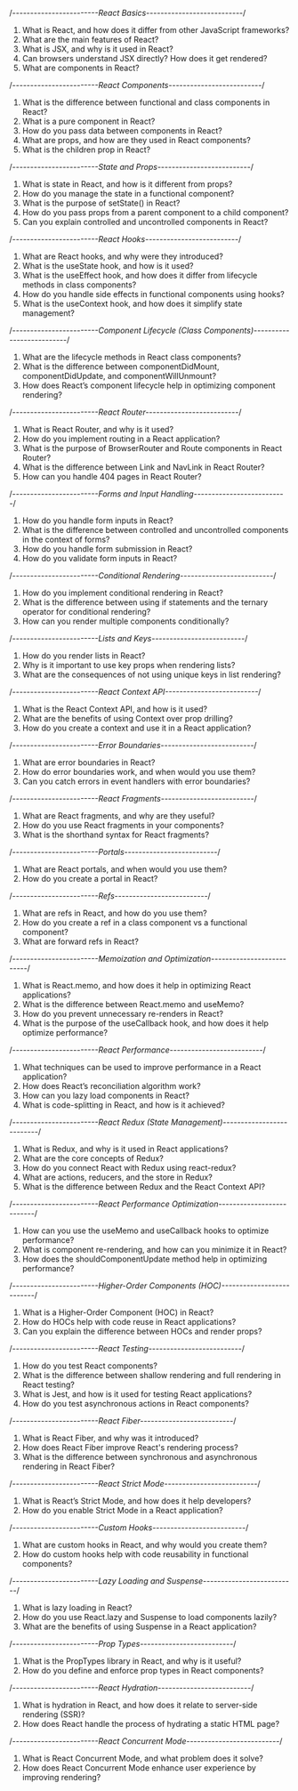 /*------------------------React Basics---------------------------*/
1. What is React, and how does it differ from other JavaScript frameworks?
2. What are the main features of React?
3. What is JSX, and why is it used in React?
4. Can browsers understand JSX directly? How does it get rendered?
5. What are components in React?

/*------------------------React Components--------------------------*/
1. What is the difference between functional and class components in React?
2. What is a pure component in React?
3. How do you pass data between components in React?
4. What are props, and how are they used in React components?
5. What is the children prop in React?

/*------------------------State and Props--------------------------*/
1. What is state in React, and how is it different from props?
2. How do you manage the state in a functional component?
3. What is the purpose of setState() in React?
4. How do you pass props from a parent component to a child component?
5. Can you explain controlled and uncontrolled components in React?

/*------------------------React Hooks--------------------------*/
1. What are React hooks, and why were they introduced?
2. What is the useState hook, and how is it used?
3. What is the useEffect hook, and how does it differ from lifecycle methods in class components?
4. How do you handle side effects in functional components using hooks?
5. What is the useContext hook, and how does it simplify state management?

/*------------------------Component Lifecycle (Class Components)--------------------------*/
1. What are the lifecycle methods in React class components?
2. What is the difference between componentDidMount, componentDidUpdate, and componentWillUnmount?
3. How does React’s component lifecycle help in optimizing component rendering?

/*------------------------React Router--------------------------*/
1. What is React Router, and why is it used?
2. How do you implement routing in a React application?
3. What is the purpose of BrowserRouter and Route components in React Router?
4. What is the difference between Link and NavLink in React Router?
5. How can you handle 404 pages in React Router?

/*------------------------Forms and Input Handling--------------------------*/
1. How do you handle form inputs in React?
2. What is the difference between controlled and uncontrolled components in the context of forms?
3. How do you handle form submission in React?
4. How do you validate form inputs in React?

/*------------------------Conditional Rendering--------------------------*/
1. How do you implement conditional rendering in React?
2. What is the difference between using if statements and the ternary operator for conditional rendering?
3. How can you render multiple components conditionally?

/*------------------------Lists and Keys--------------------------*/
1. How do you render lists in React?
2. Why is it important to use key props when rendering lists?
3. What are the consequences of not using unique keys in list rendering?

/*------------------------React Context API--------------------------*/
1. What is the React Context API, and how is it used?
2. What are the benefits of using Context over prop drilling?
3. How do you create a context and use it in a React application?

/*------------------------Error Boundaries--------------------------*/
1. What are error boundaries in React?
2. How do error boundaries work, and when would you use them?
3. Can you catch errors in event handlers with error boundaries?

/*------------------------React Fragments--------------------------*/
1. What are React fragments, and why are they useful?
2. How do you use React fragments in your components?
3. What is the shorthand syntax for React fragments?

/*------------------------Portals--------------------------*/
1. What are React portals, and when would you use them?
2. How do you create a portal in React?

/*------------------------Refs--------------------------*/
1. What are refs in React, and how do you use them?
2. How do you create a ref in a class component vs a functional component?
3. What are forward refs in React?

/*------------------------Memoization and Optimization--------------------------*/
1. What is React.memo, and how does it help in optimizing React applications?
2. What is the difference between React.memo and useMemo?
3. How do you prevent unnecessary re-renders in React?
4. What is the purpose of the useCallback hook, and how does it help optimize performance?

/*------------------------React Performance--------------------------*/
1. What techniques can be used to improve performance in a React application?
2. How does React’s reconciliation algorithm work?
3. How can you lazy load components in React?
4. What is code-splitting in React, and how is it achieved?

/*------------------------React Redux (State Management)--------------------------*/
1. What is Redux, and why is it used in React applications?
2. What are the core concepts of Redux?
3. How do you connect React with Redux using react-redux?
4. What are actions, reducers, and the store in Redux?
5. What is the difference between Redux and the React Context API?

/*------------------------React Performance Optimization--------------------------*/
1. How can you use the useMemo and useCallback hooks to optimize performance?
2. What is component re-rendering, and how can you minimize it in React?
3. How does the shouldComponentUpdate method help in optimizing performance?

/*------------------------Higher-Order Components (HOC)--------------------------*/
1. What is a Higher-Order Component (HOC) in React?
2. How do HOCs help with code reuse in React applications?
3. Can you explain the difference between HOCs and render props?

/*------------------------React Testing--------------------------*/
1. How do you test React components?
2. What is the difference between shallow rendering and full rendering in React testing?
3. What is Jest, and how is it used for testing React applications?
4. How do you test asynchronous actions in React components?

/*------------------------React Fiber--------------------------*/
1. What is React Fiber, and why was it introduced?
2. How does React Fiber improve React's rendering process?
3. What is the difference between synchronous and asynchronous rendering in React Fiber?

/*------------------------React Strict Mode--------------------------*/
1. What is React’s Strict Mode, and how does it help developers?
2. How do you enable Strict Mode in a React application?

/*------------------------Custom Hooks--------------------------*/
1. What are custom hooks in React, and why would you create them?
2. How do custom hooks help with code reusability in functional components?

/*------------------------Lazy Loading and Suspense--------------------------*/
1. What is lazy loading in React?
2. How do you use React.lazy and Suspense to load components lazily?
3. What are the benefits of using Suspense in a React application?

/*------------------------Prop Types--------------------------*/
1. What is the PropTypes library in React, and why is it useful?
2. How do you define and enforce prop types in React components?

/*------------------------React Hydration--------------------------*/
1. What is hydration in React, and how does it relate to server-side rendering (SSR)?
2. How does React handle the process of hydrating a static HTML page?

/*------------------------React Concurrent Mode--------------------------*/
1. What is React Concurrent Mode, and what problem does it solve?
2. How does React Concurrent Mode enhance user experience by improving rendering?